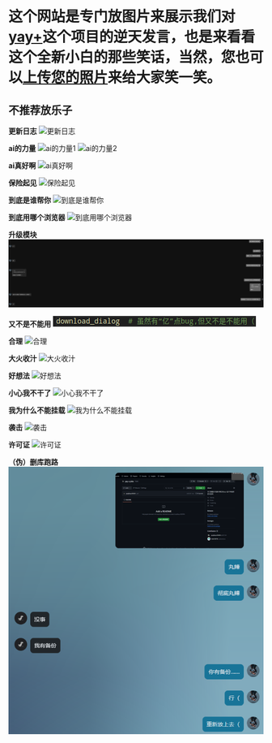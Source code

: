 # 这个网站是专门放图片来展示我们对[yay+](https://github.com/Colin130716/yay-plus)这个项目的逆天发言，也是来看看这个全新小白的那些笑话，当然，您也可以[上传您的照片](https://github.com/qwq9scan114514/yay-s-joke/pulls)来给大家笑一笑。
## 不推荐放乐子

**更新日志**
![更新日志](https://github.com/qwq9scan114514/yay-s-joke/blob/main/joke/Changelog.png?raw=true)

**ai的力量**
![ai的力量1](https://github.com/qwq9scan114514/yay-s-joke/blob/main/joke/ai%E7%9A%84%E5%8A%9B%E9%87%8F-1.png?raw=true)
![ai的力量2](https://github.com/qwq9scan114514/yay-s-joke/blob/main/joke/ai%E7%9A%84%E5%8A%9B%E9%87%8F-2.png?raw=true)

**ai真好啊**
![ai真好啊](https://github.com/qwq9scan114514/yay-s-joke/blob/main/joke/ai%E7%9C%9F%E5%A5%BD%E5%95%8A.png?raw=true)

**保险起见**
![保险起见](https://github.com/qwq9scan114514/yay-s-joke/blob/main/joke/%E4%BF%9D%E9%99%A9%E8%B5%B7%E8%A7%81.png?raw=true)

**到底是谁帮你**
![到底是谁帮你](https://github.com/qwq9scan114514/yay-s-joke/blob/main/joke/%E5%88%B0%E5%BA%95%E6%98%AF%E8%B0%81%E5%B8%AE%E4%BD%A0.png?raw=true)

**到底用哪个浏览器**
![到底用哪个浏览器](https://github.com/qwq9scan114514/yay-s-joke/blob/main/joke/%E5%88%B0%E5%BA%95%E7%94%A8%E5%93%AA%E4%B8%AA%E6%B5%8F%E8%A7%88%E5%99%A8.png?raw=true)

**升级模块**
![升级模块](https://github.com/qwq9scan114514/yay-s-joke/blob/main/joke/%E5%8D%87%E7%BA%A7%E6%A8%A1%E5%9D%97.png?raw=true)

**又不是不能用**
![又不是不能用](https://github.com/qwq9scan114514/yay-s-joke/blob/main/joke/%E5%8F%88%E4%B8%8D%E6%98%AF%E4%B8%8D%E8%83%BD%E7%94%A8.png?raw=true)

**合理**
![合理](https://github.com/qwq9scan114514/yay-s-joke/blob/main/joke/%E5%90%88%E7%90%86.png?raw=true)

**大火收汁**
![大火收汁](https://github.com/qwq9scan114514/yay-s-joke/blob/main/joke/%E5%A4%A7%E7%81%AB%E6%94%B6%E6%B1%81.png?raw=true)

**好想法**
![好想法](https://github.com/qwq9scan114514/yay-s-joke/blob/main/joke/%E5%A5%BD%E6%83%B3%E6%B3%95.png?raw=true)

**小心我不干了**
![小心我不干了](https://github.com/qwq9scan114514/yay-s-joke/blob/main/joke/%E5%B0%8F%E5%BF%83%E6%88%91%E4%B8%8D%E5%B9%B2%E4%BA%86.png?raw=true)

**我为什么不能挂载**
![我为什么不能挂载](https://github.com/qwq9scan114514/yay-s-joke/blob/main/joke/%E6%88%91%E4%B8%BA%E4%BB%80%E4%B9%88%E4%B8%8D%E8%83%BD%E6%8C%82%E8%BD%BD.jpg?raw=true)

**袭击**
![袭击](https://github.com/qwq9scan114514/yay-s-joke/blob/main/joke/%E8%A2%AD%E5%87%BB.png?raw=true)

**许可证**
![许可证](https://github.com/qwq9scan114514/yay-s-joke/blob/main/joke/%E8%AE%B8%E5%8F%AF%E8%AF%81.png?raw=true)

**（伪）删库跑路**
![（伪）删库跑路](https://github.com/qwq9scan114514/yay-s-joke/blob/main/joke/%EF%BC%88%E4%BC%AA%EF%BC%89%E5%88%A0%E5%BA%93%E8%B7%91%E8%B7%AF.png?raw=true)
